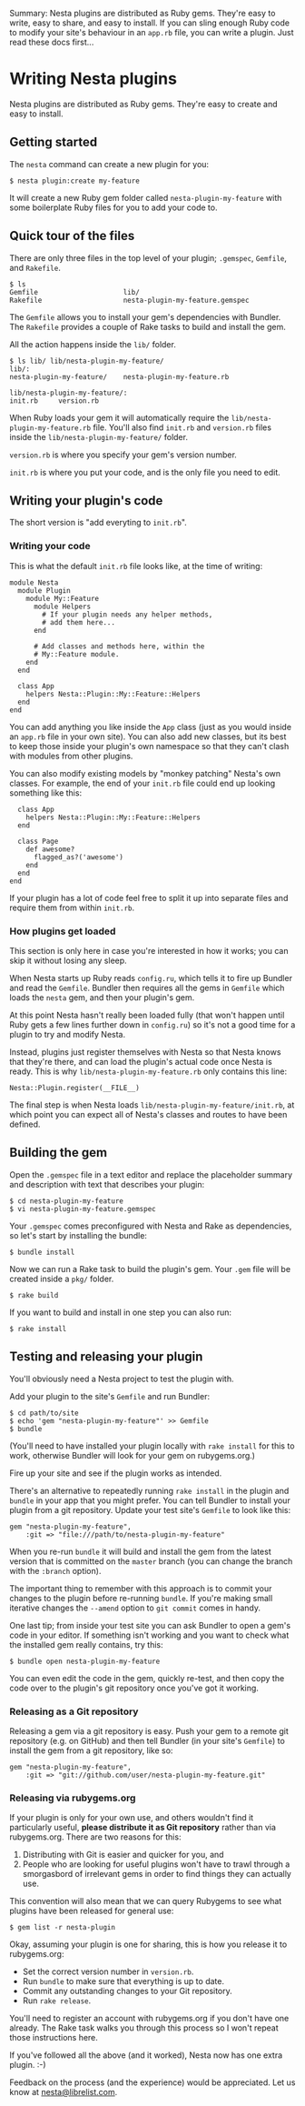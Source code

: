 Summary: Nesta plugins are distributed as Ruby gems. They're easy to write, easy to share, and easy to install. If you can sling enough Ruby code to modify your site's behaviour in an `app.rb` file, you can write a plugin. Just read these docs first...

# Writing Nesta plugins

Nesta plugins are distributed as Ruby gems. They're easy to create and
easy to install.

## Getting started

The `nesta` command can create a new plugin for you:

    $ nesta plugin:create my-feature

It will create a new Ruby gem folder called `nesta-plugin-my-feature`
with some boilerplate Ruby files for you to add your code to.

## Quick tour of the files

There are only three files in the top level of your plugin; `.gemspec`,
`Gemfile`, and `Rakefile`.

    $ ls
    Gemfile                     lib/
    Rakefile                    nesta-plugin-my-feature.gemspec

The `Gemfile` allows you to install your gem's dependencies with
Bundler. The `Rakefile` provides a couple of Rake tasks to build and
install the gem.

All the action happens inside the `lib/` folder.

    $ ls lib/ lib/nesta-plugin-my-feature/
    lib/:
    nesta-plugin-my-feature/    nesta-plugin-my-feature.rb

    lib/nesta-plugin-my-feature/:
    init.rb     version.rb

When Ruby loads your gem it will automatically require the
`lib/nesta-plugin-my-feature.rb` file. You'll also find `init.rb` and
`version.rb` files inside the `lib/nesta-plugin-my-feature/` folder.

`version.rb` is where you specify your gem's version number.

`init.rb` is where you put your code, and is the only file you need to edit.

## Writing your plugin's code

The short version is "add everyting to `init.rb`".

### Writing your code

This is what the default `init.rb` file looks like, at the time of writing:

    module Nesta
      module Plugin
        module My::Feature
          module Helpers
            # If your plugin needs any helper methods,
            # add them here...
          end

          # Add classes and methods here, within the
          # My::Feature module.
        end
      end

      class App
        helpers Nesta::Plugin::My::Feature::Helpers
      end
    end

You can add anything you like inside the `App` class (just as you would
inside an `app.rb` file in your own site). You can also add new classes,
but its best to keep those inside your plugin's own namespace so that
they can't clash with modules from other plugins.

You can also modify existing models by "monkey patching" Nesta's own
classes. For example, the end of your `init.rb` file could end up looking
something like this:

      class App
        helpers Nesta::Plugin::My::Feature::Helpers
      end

      class Page
        def awesome?
          flagged_as?('awesome')
        end
      end
    end

If your plugin has a lot of code feel free to split it up into separate
files and require them from within `init.rb`.

### How plugins get loaded

This section is only here in case you're interested in how it works; you
can skip it without losing any sleep.

When Nesta starts up Ruby reads `config.ru`, which tells it to fire up
Bundler and read the `Gemfile`. Bundler then requires all the gems in
`Gemfile` which loads the `nesta` gem, and then your plugin's gem.

At this point Nesta hasn't really been loaded fully (that won't happen
until Ruby gets a few lines further down in `config.ru`) so it's not a
good time for a plugin to try and modify Nesta.

Instead, plugins just register themselves with Nesta so that Nesta knows
that they're there, and can load the plugin's actual code once Nesta is
ready. This is why `lib/nesta-plugin-my-feature.rb` only contains this
line:

    Nesta::Plugin.register(__FILE__)

The final step is when Nesta loads `lib/nesta-plugin-my-feature/init.rb`,
at which point you can expect all of Nesta's classes and routes to have
been defined.

## Building the gem

Open the `.gemspec` file in a text editor and replace the placeholder
summary and description with text that describes your plugin:

    $ cd nesta-plugin-my-feature
    $ vi nesta-plugin-my-feature.gemspec

Your `.gemspec` comes preconfigured with Nesta and Rake as dependencies,
so let's start by installing the bundle:

    $ bundle install

Now we can run a Rake task to build the plugin's gem. Your `.gem` file
will be created inside a `pkg/` folder.

    $ rake build

If you want to build and install in one step you can also run:

    $ rake install

## Testing and releasing your plugin

You'll obviously need a Nesta project to test the plugin with. 

Add your plugin to the site's `Gemfile` and run Bundler:

    $ cd path/to/site
    $ echo 'gem "nesta-plugin-my-feature"' >> Gemfile
    $ bundle

(You'll need to have installed your plugin locally with `rake install`
for this to work, otherwise Bundler will look for your gem on
rubygems.org.)

Fire up your site and see if the plugin works as intended.

There's an alternative to repeatedly running `rake install` in the
plugin and `bundle` in your app that you might prefer. You can tell
Bundler to install your plugin from a git repository. Update your test
site's `Gemfile` to look like this:

    gem "nesta-plugin-my-feature",
        :git => "file:///path/to/nesta-plugin-my-feature"

When you re-run `bundle` it will build and install the gem from the
latest version that is committed on the `master` branch (you can change
the branch with the `:branch` option).

The important thing to remember with this approach is to commit your
changes to the plugin before re-running `bundle`. If you're making small
iterative changes the `--amend` option to `git commit` comes in handy.

One last tip; from inside your test site you can ask Bundler to open a
gem's code in your editor. If something isn't working and you want to
check what the installed gem really contains, try this:

    $ bundle open nesta-plugin-my-feature

You can even edit the code in the gem, quickly re-test, and then copy
the code over to the plugin's git repository once you've got it working.

### Releasing as a Git repository

Releasing a gem via a git repository is easy. Push your gem to a remote
git repository (e.g. on GitHub) and then tell Bundler (in your site's
`Gemfile`) to install the gem from a git repository, like so:

    gem "nesta-plugin-my-feature", 
        :git => "git://github.com/user/nesta-plugin-my-feature.git"

### Releasing via rubygems.org

If your plugin is only for your own use, and others wouldn't find it
particularly useful, **please distribute it as Git repository** rather
than via rubygems.org. There are two reasons for this:

1. Distributing with Git is easier and quicker for you, and
2. People who are looking for useful plugins won't have to trawl through
   a smorgasbord of irrelevant gems in order to find things they can
   actually use.

This convention will also mean that we can query Rubygems to see what
plugins have been released for general use:

    $ gem list -r nesta-plugin

Okay, assuming your plugin is one for sharing, this is how you release
it to rubygems.org:

- Set the correct version number in `version.rb`.
- Run `bundle` to make sure that everything is up to date.
- Commit any outstanding changes to your Git repository.
- Run `rake release`.

You'll need to register an account with rubygems.org if you don't have
one already. The Rake task walks you through this process so I won't
repeat those instructions here.

If you've followed all the above (and it worked), Nesta now has one extra
plugin. :-)

Feedback on the process (and the experience) would be appreciated. Let
us know at <nesta@librelist.com>.
